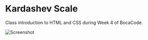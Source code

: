 # Kardashev Scale
Class introduction to HTML and CSS during Week 4 of BocaCode.


![Screenshot](./src/images/Screenshot.png)

